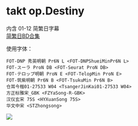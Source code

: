 # takt op.Destiny

内含 01-12 简繁日字幕  
[简繁日BD合集](https://github.com/Nekomoekissaten-SUB/Nekomoekissaten-Storage/releases/download/subtitle_pkg/takt-op_BD_JPCH.7z)

使用字体：
```
FOT-DNP 秀英明朝 Pr6N L <FOT-DNPShueiMinPr6N L>
FOT-スーラ ProN DB <FOT-Seurat ProN DB>
FOT-テロップ明朝 ProN E <FOT-TelopMin ProN E>
FOT-筑紫明朝 Pr6N B <FOT-TsukuMin Pr6N B>
仓耳今楷01-27533 W04 <TsangerJinKai01-27533 W04>
方正标雅宋_GBK <FZYaSong-R-GBK>
汉仪玄宋 75S <HYXuanSong 75S>
华文中宋 <STZhongsong>
```

![](https://nekomoe.pages.dev/images/2021-10/takt-op.png)